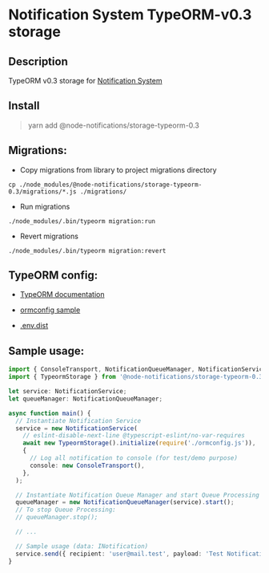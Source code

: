# Notification System TypeORM-v0.3 storage

## Description

TypeORM v0.3 storage for [Notification System](https://www.npmjs.com/package/@node-notifications/core)

## Install

> yarn add @node-notifications/storage-typeorm-0.3

## Migrations:

- Copy migrations from library to project migrations directory

```
cp ./node_modules/@node-notifications/storage-typeorm-0.3/migrations/*.js ./migrations/
```

- Run migrations

```
./node_modules/.bin/typeorm migration:run
```

- Revert migrations

```
./node_modules/.bin/typeorm migration:revert
```

## TypeORM config:

- [TypeORM documentation](https://typeorm.biunav.com/en/using-ormconfig.html#creating-a-new-connection-from-the-configuration-file)

- [ormconfig sample](https://github.com/powercode-team/notifications-node/tree/main/packages/storage/typeorm-0.3/ormconfig.js)
- [.env.dist](https://github.com/powercode-team/notifications-node/tree/main/packages/storage/typeorm-0.3/.env.dist)

## Sample usage:

```typescript
import { ConsoleTransport, NotificationQueueManager, NotificationService } from '@node-notifications/core';
import { TypeormStorage } from '@node-notifications/storage-typeorm-0.3';

let service: NotificationService;
let queueManager: NotificationQueueManager;

async function main() {
  // Instantiate Notification Service
  service = new NotificationService(
    // eslint-disable-next-line @typescript-eslint/no-var-requires
    await new TypeormStorage().initialize(require('./ormconfig.js')),
    {
      // Log all notification to console (for test/demo purpose)
      console: new ConsoleTransport(),
    },
  );

  // Instantiate Notification Queue Manager and start Queue Processing
  queueManager = new NotificationQueueManager(service).start();
  // To stop Queue Processing:
  // queueManager.stop();

  // ...

  // Sample usage (data: INotification)
  service.send({ recipient: 'user@mail.test', payload: 'Test Notification', transports: ['console'] }).then();
}
```
